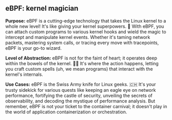 ## **eBPF: kernel magician** 

**Purpose:** eBPF is a cutting-edge technology that takes the Linux kernel to a whole new level! It's like giving your kernel superpowers. 🚀 With eBPF, you can attach custom programs to various kernel hooks and wield the magic to intercept and manipulate kernel events. Whether it's taming network packets, mastering system calls, or tracing every move with tracepoints, eBPF is your go-to wizard.

**Level of Abstraction:** eBPF is not for the faint of heart; it operates deep within the bowels of the kernel. 🧙‍♂️ It's where the action happens, letting you craft custom spells (uh, we mean programs) that interact with the kernel's internals.

**Use Cases:** eBPF is the Swiss Army knife for Linux geeks. 🇨🇭 It's your trusty sidekick for various quests like keeping an eagle eye on network performance, fortifying the castle of security, unveiling the secrets of observability, and decoding the mystique of performance analysis. But remember, eBPF is not your ticket to the container carnival; it doesn't play in the world of application containerization or orchestration.
